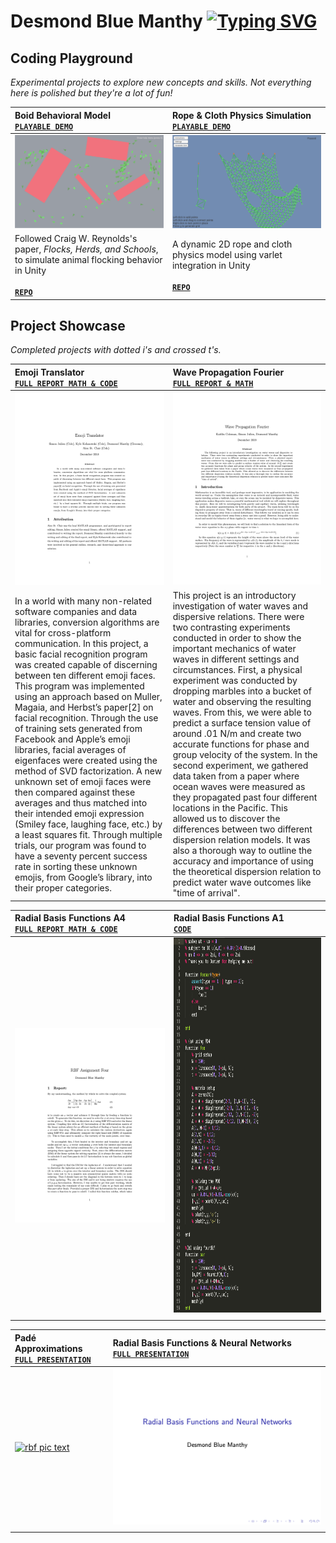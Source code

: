 <!-- text scroll -->

# Desmond Blue Manthy <a href="https://git.io/typing-svg"><img src="https://readme-typing-svg.herokuapp.com?font=Hubot+Sans&size=20&weight=900&duration=4450&pause=710&center=false&vCenter=true&width=800&height=20&repeat=false&lines=I+am+an+applied+mathematician+and+computer+scientist;I+am+a+self-taught+game+developer;I+love+curious+coding..<3" alt="Typing SVG"/></a>

## Coding Playground
*Experimental projects to explore new concepts and skills. Not everything here is polished but they're a lot of fun!*


| Boid Behavioral Model<br>[**`PLAYABLE DEMO`**](https://dbmanthy.github.io/Boids/) | Rope & Cloth Physics Simulation<br>[**`PLAYABLE DEMO`**](https://dbmanthy.github.io/Thread-Simulation-Micro/ThreadSimulationBuild/) |
| :--- | :--- |
| [![boids pic text](./media/boids.png?raw=true)](https://dbmanthy.github.io/Boids/) | [![cloth phys text](./media/cloth_sim.png?raw=true)](https://dbmanthy.github.io/Thread-Simulation-Micro/ThreadSimulationBuild/) |
|Followed Craig W. Reynolds's paper, _Flocks, Herds, and Schools_, to simulate animal flocking behavior in Unity<br><br>[**`REPO`**](https://github.com/dbmanthy/Boids) |A dynamic 2D rope and cloth physics model using varlet integration in Unity<br><br>[**`REPO`**](https://github.com/dbmanthy/Thread-Simulation-Micro)|


## Project Showcase
*Completed projects with dotted i's and crossed t's.*

| Emoji Translator<br>[**`FULL REPORT MATH & CODE`**](./media/Emoji_Translator_Final_Report.pdf) | Wave Propagation Fourier<br>[**`FULL REPORT & MATH`**](./media/Wave_Propagation_Fourier.pdf)|
| :--- | :--- |
| [![emoji pic text](./media/Emoji_Translator_Final_Report_img.png?raw=true)](./media/Emoji_Translator_Final_Report.pdf) | [![wave prop pic text](./media/Wave_Propagation_Fourier_img.png?raw=true)](./media/Wave_Propagation_Fourier.pdf) |
|In a world with many non-related software companies and data libraries, conversion algorithms are vital for cross-platform communication. In this project, a basic facial recognition program was created capable of discerning between ten different emoji faces. This program was implemented using an approach based on Muller, Magaia, and Herbst’s paper[2] on facial recognition. Through the use of training sets generated from Facebook and Apple’s emoji libraries, facial averages of eigenfaces were created using the method of SVD factorization. A new unknown set of emoji faces were then compared against these averages and thus matched into their intended emoji expression (Smiley face, laughing face, etc.) by a least squares fit. Through multiple trials, our program was found to have a seventy percent success rate in sorting these unknown emojis, from Google’s library, into their proper categories.| This project is an introductory investigation of water waves and dispersive relations. There were two contrasting experiments conducted in order to show the important mechanics of water waves in different settings and circumstances. First, a physical experiment was conducted by dropping marbles into a bucket of water and observing the resulting waves. From this, we were able to predict a surface tension value of around .01 N/m and create two accurate functions for phase and group velocity of the system. In the second experiment, we gathered data taken from a paper where ocean waves were measured as they propagated past four different locations in the Pacific. This allowed us to discover the differences between two different dispersion relation models. It was also a thorough way to outline the accuracy and importance of using the theoretical dispersion relation to predict water wave outcomes like "time of arrival".|

| Radial Basis Functions A4<br>[**`FULL REPORT MATH & CODE`**](./media/Radial_Basis_Functions.pdf) | Radial Basis Functions A1<br>[**`CODE`**](./media/FD4.m)|
| :--- | :--- |
| [![rbf a4 pic text](./media/Radial_Basis_Functions_img.png?raw=true)](./media/Radial_Basis_Functions.pdf) | [<img src=./media/FD4_a1.png width="600px" height="600px">](./media/FD4.m) |
| ||


| Padé Approximations<br>[**`FULL PRESENTATION`**](./media/Padé_Approximations.pdf) | Radial Basis Functions & Neural Networks<br>[**`FULL PRESENTATION`**](./media/Radial_Basis_Functions_and_Neural_Networks.pdf)|
| :--- | :--- |
| [![rbf pic text](./media/Padé_Approximations_img.png?raw=true)](./media/Padé_Approximations.pdf) | [![rbf & nn pic text](./media/Radial_Basis_Functions_and_Neural_Networks_img.png?raw=true)](./media/Radial_Basis_Functions_and_Neural_Networks.pdf) |
| | |

<!--- snake -->
<!---
<div align="center">
  <img  src="https://github.com/1999AZZAR/1999AZZAR/blob/main/resources/img/grid-snake.svg"
       alt="snake" /></a>
</div>
-->

<!--
**dbmanthy/dbmanthy** is a ✨ _special_ ✨ repository because its `README.md` (this file) appears on your GitHub profile.

Here are some ideas to get you started:

- 🔭 I’m currently working on ...
- 🌱 I’m currently learning ...
- 👯 I’m looking to collaborate on ...
- 🤔 I’m looking for help with ...
- 💬 Ask me about ...
- 📫 How to reach me: ...
- 😄 Pronouns: ...
- ⚡ Fun fact: ...
-->
